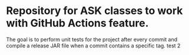 # Repository for ASK classes to work with GitHub Actions feature. 
The goal is to perform unit tests for the project after every commit and compile a release JAR file when a commit contains a specific tag.
test 2